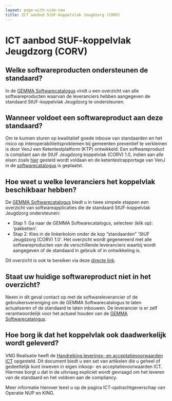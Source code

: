 ```yaml
---
layout: page-with-side-nav
title: ICT aanbod StUF-koppelvlak Jeugdzorg (CORV)
---
```

# ICT aanbod StUF-koppelvlak Jeugdzorg (CORV)

## Welke softwareproducten ondersteunen de standaard?

In de [GEMMA
Softwarecatalogus](https://www.softwarecatalogus.nl/pakketten/norm_version/StUF%20Jeugdzorgonderzoek%20%28CORV%29%201%252E0)
vindt u een overzicht van alle softwareproducten waarvan de leveranciers
hebben aangegeven de standaard StUF-koppelvlak Jeugdzorg te
ondersteunen.

## Wanneer voldoet een softwareproduct aan deze standaard?

Om te kunnen sturen op kwalitatief goede inbouw van standaarden en het
risico op interoperabiliteitsproblemen bij gemeenten preventief te
verkleinen is door VenJ een Ketentestplatform (KTP) ontwikkeld. Een
softwareproduct is compliant aan de StUF Jeugdzorg koppelvlak (CORV)
1.0, indien aan alle eisen zoals [
hier](./Compliancy.md) gesteld
wordt voldaan en de ketentestrapportage van VenJ in de
[softwarecatalogus](https://www.softwarecatalogus.nl/GEMMA) is
geplaatst.

## Hoe weet u welke leveranciers het koppelvlak beschikbaar hebben?

De [GEMMA Softwarecatalogus](https://www.softwarecatalogus.nl/) biedt u
in twee simpele stappen een overzicht van softwareapplicaties die de
standaard StUF-koppelvlak Jeugdzorg ondersteunen:

- Stap 1: Ga naar de GEMMA Softwarecatalogus, selecteer (klik op):
  ‘pakketten’.
- Stap 2: Kies in de linkerkolom onder de kop “standaarden” 'StUF
  Jeugdzorg (CORV) 1.0'. Het overzicht wordt gegenereerd met alle
  softwareproducten van de verschillende leveranciers waarbij wordt
  aangegeven of de standaard in gebruik of in ontwikkeling is.

Dit overzicht is ook te bereiken via deze [directe
link](https://www.softwarecatalogus.nl/pakketten/norm_version/StUF%20Jeugdzorg%20%28CORV%29%201%252E0).

## Staat uw huidige softwareproduct niet in het overzicht?

Neem in dit geval contact op met de softwareleverancier of de
gebruikersvereniging om de GEMMA Softwarecatalogus te laten actualiseren
of de standaard te laten inbouwen. De leverancier is er zelf
verantwoordelijk voor het actueel houden van de [GEMMA
Softwarecatalogus](https://www.softwarecatalogus.nl/).

## Hoe borg ik dat het koppelvlak ook daadwerkelijk wordt geleverd?

VNG Realisatie heeft de [Handreiking leverings- en acceptatievoorwaarden
ICT](./documenten//130131_Leverings_en_acceptatievoorwaarden_versie_2_Definitief.pdf)
opgesteld. Dit document biedt u een set van artikelen die u geheel of
gedeeltelijk kunt inweven in eigen inkoop- en acceptatievoorwaarden ICT.
Hiermee borgt u dat in de uitvraag expliciet wordt gevraagd om het
leveren van de standaard en het voldoen aan de compliancy.

Meer informatie hierover leest u op de pagina ICT-opdrachtgeverschap van
Operatie NUP en KING.
